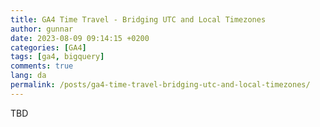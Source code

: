 ```yaml
---
title: GA4 Time Travel - Bridging UTC and Local Timezones
author: gunnar
date: 2023-08-09 09:14:15 +0200
categories: [GA4]
tags: [ga4, bigquery]
comments: true
lang: da
permalink: /posts/ga4-time-travel-bridging-utc-and-local-timezones/
---
```


TBD